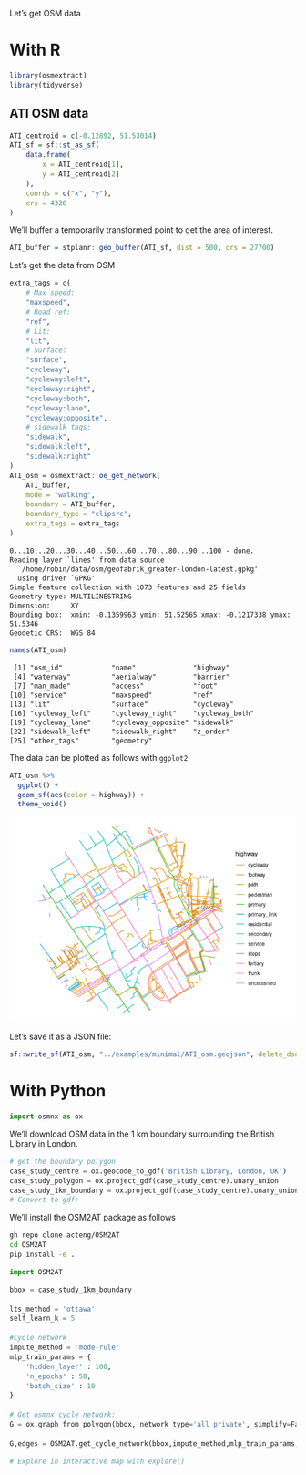 

Let’s get OSM data

# With R

``` r
library(osmextract)
library(tidyverse)
```

## ATI OSM data

``` r
ATI_centroid = c(-0.12892, 51.53014)
ATI_sf = sf::st_as_sf(
    data.frame(
        x = ATI_centroid[1],
        y = ATI_centroid[2]
    ),
    coords = c("x", "y"),
    crs = 4326
)
```

We’ll buffer a temporarily transformed point to get the area of
interest.

``` r
ATI_buffer = stplanr::geo_buffer(ATI_sf, dist = 500, crs = 27700)
```

Let’s get the data from OSM

``` r
extra_tags = c(
    # Max speed:
    "maxspeed",
    # Road ref:
    "ref",
    # Lit:
    "lit",
    # Surface:
    "surface",
    "cycleway",
    "cycleway:left",
    "cycleway:right",
    "cycleway:both",
    "cycleway:lane",
    "cycleway:opposite",
    # sidewalk tags:
    "sidewalk",
    "sidewalk:left",
    "sidewalk:right"
)
ATI_osm = osmextract::oe_get_network(
    ATI_buffer,
    mode = "walking",
    boundary = ATI_buffer,
    boundary_type = "clipsrc",
    extra_tags = extra_tags
)
```

    0...10...20...30...40...50...60...70...80...90...100 - done.
    Reading layer `lines' from data source 
      `/home/robin/data/osm/geofabrik_greater-london-latest.gpkg' 
      using driver `GPKG'
    Simple feature collection with 1073 features and 25 fields
    Geometry type: MULTILINESTRING
    Dimension:     XY
    Bounding box:  xmin: -0.1359963 ymin: 51.52565 xmax: -0.1217338 ymax: 51.5346
    Geodetic CRS:  WGS 84

``` r
names(ATI_osm)
```

     [1] "osm_id"            "name"              "highway"          
     [4] "waterway"          "aerialway"         "barrier"          
     [7] "man_made"          "access"            "foot"             
    [10] "service"           "maxspeed"          "ref"              
    [13] "lit"               "surface"           "cycleway"         
    [16] "cycleway_left"     "cycleway_right"    "cycleway_both"    
    [19] "cycleway_lane"     "cycleway_opposite" "sidewalk"         
    [22] "sidewalk_left"     "sidewalk_right"    "z_order"          
    [25] "other_tags"        "geometry"         

The data can be plotted as follows with `ggplot2`

``` r
ATI_osm %>%
  ggplot() +
  geom_sf(aes(color = highway)) +
  theme_void()
```

![](ati-case-study-area_files/figure-commonmark/plot-ati-osm-1.png)

Let’s save it as a JSON file:

``` r
sf::write_sf(ATI_osm, "../examples/minimal/ATI_osm.geojson", delete_dsn = TRUE)
```

# With Python

``` python
import osmnx as ox
```

We’ll download OSM data in the 1 km boundary surrounding the British
Library in London.

``` python
# get the boundary polygon
case_study_centre = ox.geocode_to_gdf('British Library, London, UK')
case_study_polygon = ox.project_gdf(case_study_centre).unary_union
case_study_1km_boundary = ox.project_gdf(case_study_centre).unary_union.buffer(1000)
# Convert to gdf:
```

We’ll install the OSM2AT package as follows

``` bash
gh repo clone acteng/OSM2AT
cd OSM2AT
pip install -e .
```

``` python
import OSM2AT
```

``` python
bbox = case_study_1km_boundary

lts_method = 'ottawa'
self_learn_k = 5

#Cycle network
impute_method = 'mode-rule'
mlp_train_params = {
    'hidden_layer' : 100,
    'n_epochs' : 50,
    'batch_size' : 10
}

# Get osmnx cycle network:
G = ox.graph_from_polygon(bbox, network_type='all_private', simplify=False, retain_all=True, truncate_by_edge=True, clean_periphery=True)

G,edges = OSM2AT.get_cycle_network(bbox,impute_method,mlp_train_params,lts_method,self_learn_k)
```

``` python
# Explore in interactive map with explore()
```
